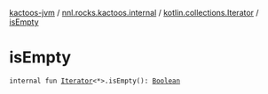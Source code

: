 [kactoos-jvm](../../index.md) / [nnl.rocks.kactoos.internal](../index.md) / [kotlin.collections.Iterator](index.md) / [isEmpty](./is-empty.md)

# isEmpty

`internal fun `[`Iterator`](https://kotlinlang.org/api/latest/jvm/stdlib/kotlin.collections/-iterator/index.html)`<*>.isEmpty(): `[`Boolean`](https://kotlinlang.org/api/latest/jvm/stdlib/kotlin/-boolean/index.html)